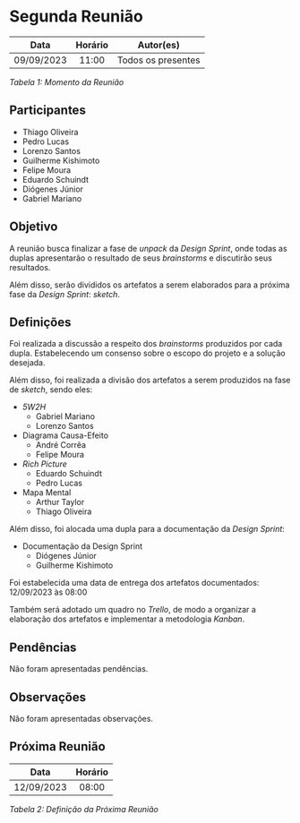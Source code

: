 # Segunda Reunião

| **Data** | **Horário** | **Autor(es)** |
| :--: | :--: | :--: |
| 09/09/2023 | 11:00 | Todos os presentes |

*Tabela 1: Momento da Reunião*

## Participantes

- Thiago Oliveira
- Pedro Lucas
- Lorenzo Santos
- Guilherme Kishimoto
- Felipe Moura
- Eduardo Schuindt
- Diógenes Júnior
- Gabriel Mariano

## Objetivo

A reunião busca finalizar a fase de *unpack* da *Design Sprint*, onde todas as duplas apresentarão o resultado de seus *brainstorms* e discutirão seus resultados.

Além disso, serão divididos os artefatos a serem elaborados para a próxima fase da *Design Sprint*: *sketch*. 

## Definições

Foi realizada a discussão a respeito dos *brainstorms* produzidos por cada dupla. Estabelecendo um consenso sobre o escopo do projeto e a solução desejada.

Além disso, foi realizada a divisão dos artefatos a serem produzidos na fase de *sketch*, sendo eles:
- *5W2H*
  - Gabriel Mariano
  - Lorenzo Santos
- Diagrama Causa-Efeito
  - André Corrêa
  - Felipe Moura
- *Rich Picture*
  - Eduardo Schuindt
  - Pedro Lucas
- Mapa Mental
  - Arthur Taylor
  - Thiago Oliveira

Além disso, foi alocada uma dupla para a documentação da *Design Sprint*:
- Documentação da Design Sprint
  - Diógenes Júnior
  - Guilherme Kishimoto
  
Foi estabelecida uma data de entrega dos artefatos documentados: 12/09/2023 às 08:00

Também será adotado um quadro no *Trello*, de modo a organizar a elaboração dos artefatos e implementar a metodologia *Kanban*.

## Pendências

Não foram apresentadas pendências.

## Observações

Não foram apresentadas observações.

## Próxima Reunião

| **Data** | **Horário** |
| :--: | :--: |
| 12/09/2023 | 08:00 |

*Tabela 2: Definição da Próxima Reunião*